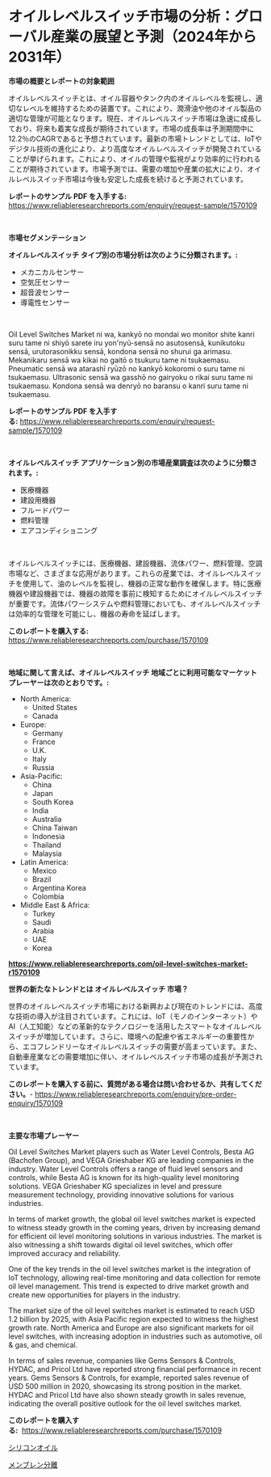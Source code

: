 <p><h1>オイルレベルスイッチ市場の分析：グローバル産業の展望と予測（2024年から2031年）</h1></p><p><strong>市場の概要とレポートの対象範囲</strong></p>
<p><p>オイルレベルスイッチとは、オイル容器やタンク内のオイルレベルを監視し、適切なレベルを維持するための装置です。これにより、潤滑油や他のオイル製品の適切な管理が可能となります。現在、オイルレベルスイッチ市場は急速に成長しており、将来も着実な成長が期待されています。市場の成長率は予測期間中に12.2％のCAGRであると予想されています。最新の市場トレンドとしては、IoTやデジタル技術の進化により、より高度なオイルレベルスイッチが開発されていることが挙げられます。これにより、オイルの管理や監視がより効率的に行われることが期待されています。市場予測では、需要の増加や産業の拡大により、オイルレベルスイッチ市場は今後も安定した成長を続けると予測されています。</p></p>
<p><strong>レポートのサンプル PDF を入手する:</strong> <a href="https://www.reliableresearchreports.com/enquiry/request-sample/1570109">https://www.reliableresearchreports.com/enquiry/request-sample/1570109</a></p>
<p>&nbsp;</p>
<p><strong>市場セグメンテーション</strong></p>
<p><strong>オイルレベルスイッチ タイプ別の市場分析は次のように分類されます。:</strong></p>
<p><ul><li>メカニカルセンサー</li><li>空気圧センサー</li><li>超音波センサー</li><li>導電性センサー</li></ul></p>
<p>&nbsp;</p>
<p><p>Oil Level Switches Market ni wa, kankyō no mondai wo monitor shite kanri suru tame ni shiyō sarete iru yon'nyū-sensā no asutosensā, kunikutoku sensā, urutorasonikku sensā, kondona sensā no shurui ga arimasu. Mekanikaru sensā wa kikai no gaitō o tsukuru tame ni tsukaemasu. Pneumatic sensā wa atarashī ryūzō no kankyō kokoromi o suru tame ni tsukaemasu. Ultrasonic sensā wa gasshō no gairyoku o rikai suru tame ni tsukaemasu. Kondona sensā wa denryō no baransu o kanri suru tame ni tsukaemasu.</p></p>
<p><strong>レポートのサンプル PDF を入手する:</strong>&nbsp;<a href="https://www.reliableresearchreports.com/enquiry/request-sample/1570109">https://www.reliableresearchreports.com/enquiry/request-sample/1570109</a></p>
<p>&nbsp;</p>
<p><strong> オイルレベルスイッチ アプリケーション別の市場産業調査は次のように分類されます。:</strong></p>
<p><ul><li>医療機器</li><li>建設用機器</li><li>フルードパワー</li><li>燃料管理</li><li>エアコンディショニング</li></ul></p>
<p>&nbsp;</p>
<p><p>オイルレベルスイッチには、医療機器、建設機器、流体パワー、燃料管理、空調市場など、さまざまな応用があります。これらの産業では、オイルレベルスイッチを使用して、油のレベルを監視し、機器の正常な動作を確保します。特に医療機器や建設機器では、機器の故障を事前に検知するためにオイルレベルスイッチが重要です。流体パワーシステムや燃料管理においても、オイルレベルスイッチは効率的な管理を可能にし、機器の寿命を延ばします。</p></p>
<p><strong>このレポートを購入する:</strong>&nbsp; <a href="https://www.reliableresearchreports.com/purchase/1570109">https://www.reliableresearchreports.com/purchase/1570109</a></p>
<p>&nbsp;</p>
<p><strong>地域に関して言えば、オイルレベルスイッチ 地域ごとに利用可能なマーケットプレーヤーは次のとおりです。:</strong></p>
<p><ul>
    <li>
        North America:
        <ul>
            <li>United States</li>
            <li>Canada</li>
        </ul>
    </li>
    <li>
        Europe:
        <ul>
            <li>Germany</li>
            <li>France</li>
            <li>U.K.</li>
            <li>Italy</li>
            <li>Russia</li>
        </ul>
    </li>
    <li>
        Asia-Pacific:
        <ul>
            <li>China</li>
            <li>Japan</li>
            <li>South Korea</li>
            <li>India</li>
            <li>Australia</li>
            <li>China Taiwan</li>
            <li>Indonesia</li>
            <li>Thailand</li>
            <li>Malaysia</li>
        </ul>
    </li>
    <li>
        Latin America:
        <ul>
            <li>Mexico</li>
            <li>Brazil</li>
            <li>Argentina Korea</li>
            <li>Colombia</li>
        </ul>
    </li>
    <li>
        Middle East & Africa:
        <ul>
            <li>Turkey</li>
            <li>Saudi</li>
            <li>Arabia</li>
            <li>UAE</li>
            <li>Korea</li>
        </ul>
    </li>
    </ul></p>
<p><strong><a href="https://www.reliableresearchreports.com/oil-level-switches-market-r1570109">https://www.reliableresearchreports.com/oil-level-switches-market-r1570109</a></strong>&nbsp;</p>
<p><strong>世界の新たなトレンドとは オイルレベルスイッチ 市場？</strong></p>
<p><p>世界のオイルレベルスイッチ市場における新興および現在のトレンドには、高度な技術の導入が注目されています。これには、IoT（モノのインターネット）やAI（人工知能）などの革新的なテクノロジーを活用したスマートなオイルレベルスイッチが増加しています。さらに、環境への配慮や省エネルギーの重要性から、エコフレンドリーなオイルレベルスイッチの需要が高まっています。また、自動車産業などの需要増加に伴い、オイルレベルスイッチ市場の成長が予測されています。</p></p>
<p><strong>このレポートを購入する前に、質問がある場合は問い合わせるか、共有してください。</strong>- <a href="https://www.reliableresearchreports.com/enquiry/pre-order-enquiry/1570109">https://www.reliableresearchreports.com/enquiry/pre-order-enquiry/1570109</a></p>
<p>&nbsp;</p>
<p><strong>主要な市場プレーヤー</strong></p>
<p><p>Oil Level Switches Market players such as Water Level Controls, Besta AG (Bachofen Group), and VEGA Grieshaber KG are leading companies in the industry. Water Level Controls offers a range of fluid level sensors and controls, while Besta AG is known for its high-quality level monitoring solutions. VEGA Grieshaber KG specializes in level and pressure measurement technology, providing innovative solutions for various industries.</p><p>In terms of market growth, the global oil level switches market is expected to witness steady growth in the coming years, driven by increasing demand for efficient oil level monitoring solutions in various industries. The market is also witnessing a shift towards digital oil level switches, which offer improved accuracy and reliability.</p><p>One of the key trends in the oil level switches market is the integration of IoT technology, allowing real-time monitoring and data collection for remote oil level management. This trend is expected to drive market growth and create new opportunities for players in the industry.</p><p>The market size of the oil level switches market is estimated to reach USD 1.2 billion by 2025, with Asia Pacific region expected to witness the highest growth rate. North America and Europe are also significant markets for oil level switches, with increasing adoption in industries such as automotive, oil & gas, and chemical.</p><p>In terms of sales revenue, companies like Gems Sensors & Controls, HYDAC, and Pricol Ltd have reported strong financial performance in recent years. Gems Sensors & Controls, for example, reported sales revenue of USD 500 million in 2020, showcasing its strong position in the market. HYDAC and Pricol Ltd have also shown steady growth in sales revenue, indicating the overall positive outlook for the oil level switches market.</p></p>
<p><strong>このレポートを購入する:</strong>&nbsp;&nbsp;<a href="https://www.reliableresearchreports.com/purchase/1570109">https://www.reliableresearchreports.com/purchase/1570109</a></p>
<p><p><a href="https://medium.com/@lawrencewatkins654/%E3%82%B7%E3%83%AA%E3%82%B3%E3%83%B3%E3%82%AA%E3%82%A4%E3%83%AB%E5%B8%82%E5%A0%B4%E3%81%AE%E3%82%A4%E3%83%B3%E3%82%B5%E3%82%A4%E3%83%88-%E5%B8%82%E5%A0%B4%E5%8B%95%E5%90%91-%E6%88%90%E9%95%B7-2024%E5%B9%B4%E3%81%8B%E3%82%892031%E5%B9%B4%E3%81%AE%E4%BA%88%E6%B8%AC-e589aed162ce">シリコンオイル</a></p><p><a href="https://medium.com/@samirmayert28/%E8%86%9C%E5%88%86%E9%9B%A2%E5%B8%82%E5%A0%B4%E5%B1%95%E6%9C%9B-%E7%94%A3%E6%A5%AD%E6%A6%82%E8%A6%81%E3%81%A8%E4%BA%88%E6%B8%AC-2024%E5%B9%B4%E3%81%8B%E3%82%892031%E5%B9%B4-94ac5def27a4">メンブレン分離</a></p></p>